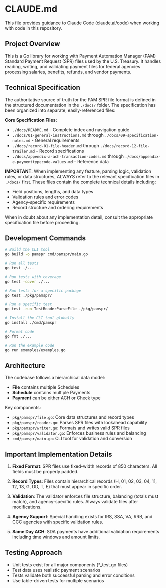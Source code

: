 # CLAUDE.md

This file provides guidance to Claude Code (claude.ai/code) when working with code in this repository.

## Project Overview

This is a Go library for working with Payment Automation Manager (PAM) Standard Payment Request (SPR) files used by the U.S. Treasury. It handles reading, writing, and validating payment files for federal agencies processing salaries, benefits, refunds, and vendor payments.

## Technical Specification

The authoritative source of truth for the PAM SPR file format is defined in the structured documentation in the `./docs/` folder. The specification has been organized into separate, easily-referenced files:

**Core Specification Files:**
- `./docs/README.md` - Complete index and navigation guide
- `./docs/01-general-instructions.md` through `./docs/09-specification-notes.md` - General requirements
- `./docs/record-01-file-header.md` through `./docs/record-12-file-trailer.md` - Record specifications  
- `./docs/appendix-a-ach-transaction-codes.md` through `./docs/appendix-e-paymenttypecode-values.md` - Reference data

**IMPORTANT**: When implementing any feature, parsing logic, validation rules, or data structures, ALWAYS refer to the relevant specification files in `./docs/` first. These files contain the complete technical details including:
- Field positions, lengths, and data types
- Validation rules and error codes
- Agency-specific requirements
- Record structure and ordering requirements

When in doubt about any implementation detail, consult the appropriate specification file before proceeding.

## Development Commands

```bash
# Build the CLI tool
go build -o pamspr cmd/pamspr/main.go

# Run all tests
go test ./...

# Run tests with coverage
go test -cover ./...

# Run tests for a specific package
go test ./pkg/pamspr/

# Run a specific test
go test -run TestReaderParseFile ./pkg/pamspr/

# Install the CLI tool globally
go install ./cmd/pamspr

# Format code
go fmt ./...

# Run the example code
go run examples/examples.go
```

## Architecture

The codebase follows a hierarchical data model:
- **File** contains multiple Schedules
- **Schedule** contains multiple Payments  
- **Payment** can be either ACH or Check type

Key components:
- `pkg/pamspr/file.go`: Core data structures and record types
- `pkg/pamspr/reader.go`: Parses SPR files with lookahead capability
- `pkg/pamspr/writer.go`: Formats and writes valid SPR files
- `pkg/pamspr/validator.go`: Enforces business rules and balancing
- `cmd/pamspr/main.go`: CLI tool for validation and conversion

## Important Implementation Details

1. **Fixed Format**: SPR files use fixed-width records of 850 characters. All fields must be properly padded.

2. **Record Types**: Files contain hierarchical records (H, 01, 02, 03, 04, 11, 12, 13, G, DD, T, E) that must appear in specific order.

3. **Validation**: The validator enforces file structure, balancing (totals must match), and agency-specific rules. Always validate files after modifications.

4. **Agency Support**: Special handling exists for IRS, SSA, VA, RRB, and CCC agencies with specific validation rules.

5. **Same Day ACH**: SDA payments have additional validation requirements including time windows and amount limits.

## Testing Approach

- Unit tests exist for all major components (*_test.go files)
- Test data uses realistic payment scenarios
- Tests validate both successful parsing and error conditions
- Use table-driven tests for multiple scenarios